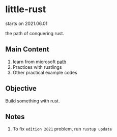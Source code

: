 # little-rust

starts on 2021.06.01

the path of conquering rust.

## Main Content

1. learn from microsoft [path](https://docs.microsoft.com/en-us/learn/paths/rust-first-steps/)
2. Practices with rustlings
3. Other practical example codes

## Objective

Build something with rust.

## Notes

1. To fix `edition 2021` problem, run `rustup update`
